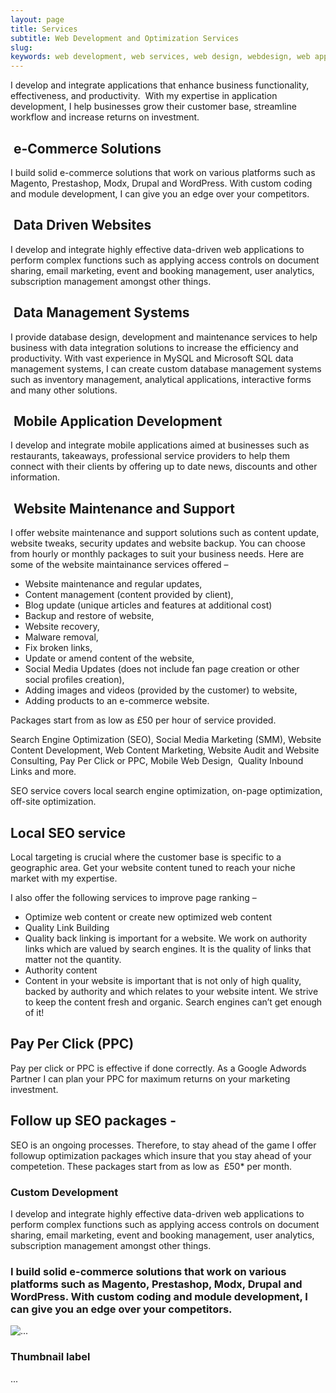 ```yaml
---
layout: page
title: Services
subtitle: Web Development and Optimization Services
slug: 
keywords: web development, web services, web design, webdesign, web application, web applications, web app, web apps, wordpress, wordpress website, site speed
---
```


<p>I develop and integrate applications that enhance business functionality, effectiveness, and productivity.&nbsp; With my&nbsp;expertise in application development, I help businesses grow their customer base, streamline workflow and increase returns on investment.</p>

<h2><i class="fa fa-shopping-cart fa-2x"></i>&nbsp;e-Commerce Solutions</h2>

<p>I build solid e-commerce solutions that work on various platforms such as Magento, Prestashop, Modx, Drupal and WordPress. With custom coding and module development, I can give you an edge over your competitors.</p>

<h2><i class="fa fa-gears fa-2x"></i>&nbsp;Data Driven Websites</h2>

<p>I develop and integrate highly effective data-driven&nbsp;web applications to perform complex functions such as applying access controls on document sharing, email marketing, event and booking management, user analytics, subscription management amongst other things.</p>

<h2><i class="fa fa-database fa-2x"></i>&nbsp;Data Management Systems</h2>

<p>I provide database design, development and maintenance services to help business with data integration solutions to increase the efficiency and productivity. With vast experience in MySQL and Microsoft SQL data management systems, I can create custom&nbsp;database management systems such as inventory management, analytical applications, interactive forms and many other solutions.</p>

<h2><i class="fa fa-mobile fa-2x"></i>&nbsp;Mobile Application Development</h2>

<p>I develop and integrate mobile applications aimed at businesses such as restaurants, takeaways, professional service providers to help them connect with their clients by offering up to date news, discounts and other information.</p>

<h2><i class="fa fa-wrench fa-2x"></i>&nbsp;Website Maintenance and Support</h2>

<p>I offer website maintenance and support solutions such as content update, website tweaks, security updates and website backup. You can choose from hourly or monthly packages to suit your business needs. Here are some of the website maintainance services offered &ndash;</p> 

<ul>
	<li>Website maintenance and regular updates,</li>
	<li>Content management (content provided by client),</li>
	<li>Blog update (unique articles and features at additional cost)</li>
	<li>Backup and restore of website,</li>
	<li>Website recovery,</li>
	<li>Malware removal,</li>
	<li>Fix broken links,</li>
	<li>Update or amend content of the website,</li>
	<li>Social Media Updates (does not include fan page creation or other social profiles creation),</li>
	<li>Adding images and videos (provided by the customer) to website,</li>
	<li>Adding products to an e-commerce website.</li>
</ul>

<p>Packages start from as low as £50 per hour of service provided. </p>

<p>Search Engine Optimization (SEO), Social Media Marketing (SMM), Website Content Development, Web Content Marketing, Website Audit and Website Consulting, Pay Per Click or PPC, Mobile Web Design, &nbsp;Quality Inbound Links and more.</p>

<p>SEO service covers local search engine optimization, on-page optimization, off-site optimization.</p>

<h2>Local SEO service</h2>

<p>Local targeting is crucial where the customer base is specific to a geographic area. Get your website content tuned to reach your&nbsp;niche market with my expertise.</p>

<p>I also offer the following services to improve page ranking&nbsp;&ndash;</p>

<ul>
	<li>Optimize&nbsp;web content or create new optimized web content</li>
	<li>Quality Link Building</li>
	<li>Quality back linking is important for a website. We work on authority links which are valued by search engines. It is the quality of links that matter not the quantity.</li>
	<li>Authority content</li>
	<li>Content in your website is important that is not only of high quality, backed by authority and which relates to your website intent. We strive to keep the content fresh and organic. Search engines can&rsquo;t get enough of it!</li>
</ul>

<h2>Pay Per Click (PPC)</h2>

<p>Pay per click or PPC is effective if done correctly. As a Google Adwords Partner I can plan your PPC for maximum returns on your marketing investment.&nbsp;</p>

<h2>Follow up SEO packages -</h2>

<p>SEO is an&nbsp;ongoing processes. Therefore, to stay ahead of the game I offer followup optimization packages which insure that you stay ahead of your competetion.&nbsp;These packages start from as low as &nbsp;&pound;50* per month.&nbsp;</p>

<div class="row">
  <div class="col-sm-6 col-md-4">
    <div class="thumbnail">
      <i class="fa fa-code fa-3x"></i>
        <h3>Custom Development</h3>
        <p>I develop and integrate highly effective data-driven&nbsp;web applications to perform complex functions such as applying access controls on document sharing, email marketing, event and booking management, user analytics, subscription management amongst other things.</p>
    </div>
  </div>
    <div class="col-sm-6 col-md-4">
    <div class="thumbnail">
      <i class="fa fa-shopping-cart fa-2x"></i>
        <h3><eCommerce Development</h3>
        <p>I build solid e-commerce solutions that work on various platforms such as Magento, Prestashop, Modx, Drupal and WordPress. With custom coding and module development, I can give you an edge over your competitors.</p>
    </div>
  </div>
      <div class="col-sm-6 col-md-4">
    <div class="thumbnail">
      <img src="..." alt="...">
      <div class="caption">
        <h3>Thumbnail label</h3>
        <p>...</p>
      </div>
    </div>
  </div>
</div>
